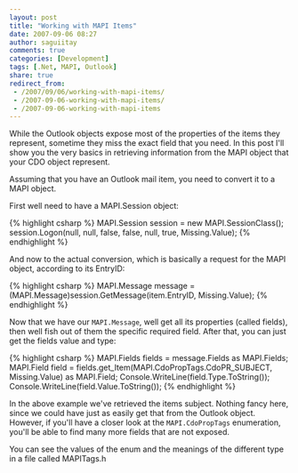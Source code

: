```yaml
---
layout: post
title: "Working with MAPI Items"
date: 2007-09-06 08:27
author: saguiitay
comments: true
categories: [Development]
tags: [.Net, MAPI, Outlook]
share: true
redirect_from:
 - /2007/09/06/working-with-mapi-items/
 - /2007-09-06-working-with-mapi-items/
 - /2007-09-06-working-with-mapi-items
---
```

While the Outlook objects expose most of the properties of the items they represent, sometime they miss the 
exact field that you need. In this post I'll show you the very basics in retrieving information from the MAPI 
object that your CDO object represent. 

Assuming that you have an Outlook mail item, you need to convert it to a MAPI object. 

First well need to have a MAPI.Session object:

{% highlight csharp %}
MAPI.Session session = new MAPI.SessionClass();
session.Logon(null, null, false, false, null, true, Missing.Value);
{% endhighlight %}

And now to the actual conversion, which is basically a request for the MAPI object, according to its EntryID:

{% highlight csharp %}
MAPI.Message message = (MAPI.Message)session.GetMessage(item.EntryID, Missing.Value);
{% endhighlight %}

Now that we have our `MAPI.Message`, well get all its properties (called fields), then well fish out of them 
the specific required field. After that, you can just get the fields value and type:

{% highlight csharp %}
MAPI.Fields fields = message.Fields as MAPI.Fields;
MAPI.Field field = fields.get_Item(MAPI.CdoPropTags.CdoPR_SUBJECT, Missing.Value) as MAPI.Field;
Console.WriteLine(field.Type.ToString());
Console.WriteLine(field.Value.ToString());
{% endhighlight %}

In the above example we've retrieved the items subject. Nothing fancy here, since we could have just as easily 
get that from the Outlook object. However, if you'll have a closer look at the `MAPI.CdoPropTags` enumeration, 
you'll be able to find many more fields that are not exposed. 

You can see the values of the enum and the meanings of the different type in a file called MAPITags.h




